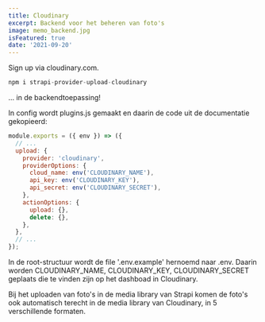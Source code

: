 ```yaml
---
title: Cloudinary 
excerpt: Backend voor het beheren van foto's
image: memo_backend.jpg
isFeatured: true
date: '2021-09-20'
---
```


Sign up via cloudinary.com.

```js
npm i strapi-provider-upload-cloudinary
```

... in de backendtoepassing!

In config wordt plugins.js gemaakt en daarin de code uit de documentatie gekopieerd: 

```js
module.exports = ({ env }) => ({
  // ...
  upload: {
    provider: 'cloudinary',
    providerOptions: {
      cloud_name: env('CLOUDINARY_NAME'),
      api_key: env('CLOUDINARY_KEY'),
      api_secret: env('CLOUDINARY_SECRET'),
    },
    actionOptions: {
      upload: {},
      delete: {},
    },
  },
  // ...
});
```

In de root-structuur wordt de file '.env.example' hernoemd naar .env. Daarin worden CLOUDINARY_NAME, CLOUDINARY_KEY, CLOUDINARY_SECRET geplaats die te vinden zijn op het dashboad in Cloudinary. 

Bij het uploaden van foto's in de media library van Strapi komen de foto's ook automatisch terecht in de media library van Cloudinary, in 5 verschillende formaten.


